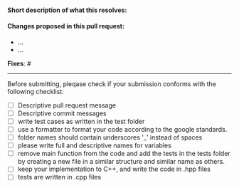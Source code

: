 #### Short description of what this resolves:

#### Changes proposed in this pull request:

- ...
- ...

**Fixes**: #

---

Before submitting, pleqase check if your submission conforms with the following checklist:
- [ ] Descriptive pull request message
- [ ] Descriptive commit messages
- [ ] write test cases as written in the test folder
- [ ] use a formatter to format your code according to the google standards.
- [ ] folder names should contain underscores '_' instead of spaces
- [ ] please write full and descriptive names for variables
- [ ] remove main function from the code and add the tests in the tests folder by creating a new file in a similar structure and similar name as others.
- [ ] keep your implementation to C++, and write the code in .hpp files
- [ ] tests are written in .cpp files
